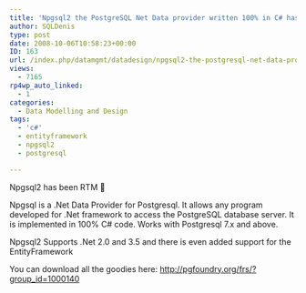```yaml
---
title: 'Npgsql2 the PostgreSQL Net Data provider written 100% in C# has been released'
author: SQLDenis
type: post
date: 2008-10-06T10:58:23+00:00
ID: 163
url: /index.php/datamgmt/datadesign/npgsql2-the-postgresql-net-data-provider/
views:
  - 7165
rp4wp_auto_linked:
  - 1
categories:
  - Data Modelling and Design
tags:
  - 'c#'
  - entityframework
  - npgsql2
  - postgresql

---
```

Npgsql2 has been RTM 🙂

Npgsql is a .Net Data Provider for Postgresql. It allows any program developed for .Net framework to access the PostgreSQL database server. It is implemented in 100% C# code. Works with Postgresql 7.x and above.

Npgsql2 Supports .Net 2.0 and 3.5 and there is even added support for the EntityFramework

You can download all the goodies here: http://pgfoundry.org/frs/?group_id=1000140